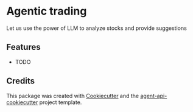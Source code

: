 # Agentic trading

Let us use the power of LLM to analyze stocks and provide suggestions

## Features

* TODO

## Credits

This package was created with [Cookiecutter](https://github.com/audreyfeldroy/cookiecutter) and the [agent-api-cookiecutter](https://github.com/neural-maze/agent-api-cookiecutter) project template.
